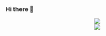 ### Hi there 👋



<div align="center"><img src="https://cdn.jsdelivr.net/gh/coolerhack/coolerhack/assets/github-contribution-grid-snake.svg" /></div>

<div align="center"> <img src="https://profile-counter.glitch.me/coolerhack/count.svg" /> </div>

